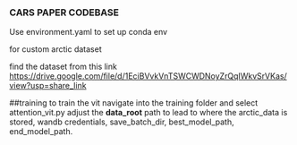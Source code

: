 ### CARS PAPER CODEBASE

Use environment.yaml to set up conda env 

for custom arctic dataset

find the dataset from this link 
https://drive.google.com/file/d/1EciBVvkVnTSWCWDNoyZrQqIWkvSrVKas/view?usp=share_link


##training
to train the vit navigate into the training folder and select attention_vit.py
adjust the **data_root** path to lead to where the arctic_data is stored, wandb credentials, save_batch_dir, best_model_path, end_model_path. 



